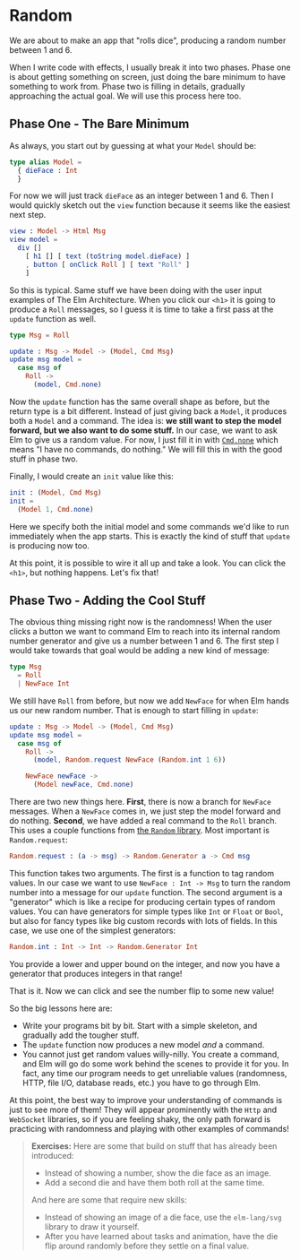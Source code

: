 # Random


We are about to make an app that "rolls dice", producing a random number between 1 and 6.

When I write code with effects, I usually break it into two phases. Phase one is about getting something on screen, just doing the bare minimum to have something to work from. Phase two is filling in details, gradually approaching the actual goal. We will use this process here too.


## Phase One - The Bare Minimum

As always, you start out by guessing at what your `Model` should be:

```elm
type alias Model =
  { dieFace : Int
  }
```

For now we will just track `dieFace` as an integer between 1 and 6. Then I would quickly sketch out the `view` function because it seems like the easiest next step.

```elm
view : Model -> Html Msg
view model =
  div []
    [ h1 [] [ text (toString model.dieFace) ]
    , button [ onClick Roll ] [ text "Roll" ]
    ]
```

So this is typical. Same stuff we have been doing with the user input examples of The Elm Architecture. When you click our `<h1>` it is going to produce a `Roll` messages, so I guess it is time to take a first pass at the `update` function as well.

```elm
type Msg = Roll

update : Msg -> Model -> (Model, Cmd Msg)
update msg model =
  case msg of
    Roll ->
      (model, Cmd.none)
```

Now the `update` function has the same overall shape as before, but the return type is a bit different. Instead of just giving back a `Model`, it produces both a `Model` and a command. The idea is: **we still want to step the model forward, but we also want to do some stuff.** In our case, we want to ask Elm to give us a random value. For now, I just fill it in with [`Cmd.none`](TODO) which means "I have no commands, do nothing." We will fill this in with the good stuff in phase two.

Finally, I would create an `init` value like this:

```elm
init : (Model, Cmd Msg)
init =
  (Model 1, Cmd.none)
```

Here we specify both the initial model and some commands we'd like to run immediately when the app starts. This is exactly the kind of stuff that `update` is producing now too.

At this point, it is possible to wire it all up and take a look. You can click the `<h1>`, but nothing happens. Let's fix that!


## Phase Two - Adding the Cool Stuff

The obvious thing missing right now is the randomness! When the user clicks a button we want to command Elm to reach into its internal random number generator and give us a number between 1 and 6. The first step I would take towards that goal would be adding a new kind of message:

```elm
type Msg
  = Roll
  | NewFace Int
```

We still have `Roll` from before, but now we add `NewFace` for when Elm hands us our new random number. That is enough to start filling in `update`:

```elm
update : Msg -> Model -> (Model, Cmd Msg)
update msg model =
  case msg of
    Roll ->
      (model, Random.request NewFace (Random.int 1 6))

    NewFace newFace ->
      (Model newFace, Cmd.none)
```

There are two new things here. **First**, there is now a branch for `NewFace` messages. When a `NewFace` comes in, we just step the model forward and do nothing. **Second**, we have added a real command to the `Roll` branch. This uses a couple functions from [the `Random` library](TODO). Most important is `Random.request`:

```elm
Random.request : (a -> msg) -> Random.Generator a -> Cmd msg
```

This function takes two arguments. The first is a function to tag random values. In our case we want to use `NewFace : Int -> Msg` to turn the random number into a message for our `update` function. The second argument is a "generator" which is like a recipe for producing certain types of random values. You can have generators for simple types like `Int` or `Float` or `Bool`, but also for fancy types like big custom records with lots of fields. In this case, we use one of the simplest generators:

```elm
Random.int : Int -> Int -> Random.Generator Int
```

You provide a lower and upper bound on the integer, and now you have a generator that produces integers in that range!

That is it. Now we can click and see the number flip to some new value!

So the big lessons here are:

  - Write your programs bit by bit. Start with a simple skeleton, and gradually add the tougher stuff.
  - The `update` function now produces a new model *and* a command.
  - You cannot just get random values willy-nilly. You create a command, and Elm will go do some work behind the scenes to provide it for you. In fact, any time our program needs to get unreliable values (randomness, HTTP, file I/O, database reads, etc.) you have to go through Elm.

At this point, the best way to improve your understanding of commands is just to see more of them! They will appear prominently with the `Http` and `WebSocket` libraries, so if you are feeling shaky, the only path forward is practicing with randomness and playing with other examples of commands!

> **Exercises:** Here are some that build on stuff that has already been introduced:
> 
>   - Instead of showing a number, show the die face as an image.
>   - Add a second die and have them both roll at the same time.
>
> And here are some that require new skills:
> 
>   - Instead of showing an image of a die face, use the `elm-lang/svg` library to draw it yourself.
>   - After you have learned about tasks and animation, have the die flip around randomly before they settle on a final value.



